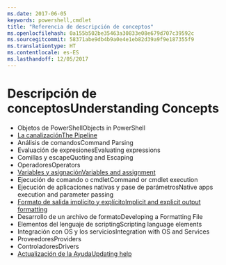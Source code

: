 ```yaml
---
ms.date: 2017-06-05
keywords: powershell,cmdlet
title: "Referencia de descripción de conceptos"
ms.openlocfilehash: 0a155b502be35463a30833e08e679d707c39592c
ms.sourcegitcommit: 58371abe9db4b9a0e4e1eb82d39a9f9e187355f9
ms.translationtype: HT
ms.contentlocale: es-ES
ms.lasthandoff: 12/05/2017
---
```

# <a name="understanding-concepts"></a><span data-ttu-id="a0917-103">Descripción de conceptos</span><span class="sxs-lookup"><span data-stu-id="a0917-103">Understanding Concepts</span></span>

*  <span data-ttu-id="a0917-104">Objetos de PowerShell</span><span class="sxs-lookup"><span data-stu-id="a0917-104">Objects in PowerShell</span></span>  
*  [<span data-ttu-id="a0917-105">La canalización</span><span class="sxs-lookup"><span data-stu-id="a0917-105">The Pipeline</span></span>](./fundamental/understanding-the-windows-powershell-pipeline.md)
*  <span data-ttu-id="a0917-106">Análisis de comandos</span><span class="sxs-lookup"><span data-stu-id="a0917-106">Command Parsing</span></span>
*  <span data-ttu-id="a0917-107">Evaluación de expresiones</span><span class="sxs-lookup"><span data-stu-id="a0917-107">Evaluating expressions</span></span>
*  <span data-ttu-id="a0917-108">Comillas y escape</span><span class="sxs-lookup"><span data-stu-id="a0917-108">Quoting and Escaping</span></span>
*  <span data-ttu-id="a0917-109">Operadores</span><span class="sxs-lookup"><span data-stu-id="a0917-109">Operators</span></span>
*  [<span data-ttu-id="a0917-110">Variables y asignación</span><span class="sxs-lookup"><span data-stu-id="a0917-110">Variables and assignment</span></span>](./fundamental/using-variables-to-store-objects.md)
*  <span data-ttu-id="a0917-111">Ejecución de comando o cmdlet</span><span class="sxs-lookup"><span data-stu-id="a0917-111">Command or cmdlet execution</span></span>
*  <span data-ttu-id="a0917-112">Ejecución de aplicaciones nativas y pase de parámetros</span><span class="sxs-lookup"><span data-stu-id="a0917-112">Native apps execution and parameter passing</span></span>
*  [<span data-ttu-id="a0917-113">Formato de salida implícito y explícito</span><span class="sxs-lookup"><span data-stu-id="a0917-113">Implicit and explicit output formatting</span></span>](./cookbooks/using-format-commands-to-change-output-view.md)
*  <span data-ttu-id="a0917-114">Desarrollo de un archivo de formato</span><span class="sxs-lookup"><span data-stu-id="a0917-114">Developing a Formatting File</span></span>
*  <span data-ttu-id="a0917-115">Elementos del lenguaje de scripting</span><span class="sxs-lookup"><span data-stu-id="a0917-115">Scripting language elements</span></span>
*  <span data-ttu-id="a0917-116">Integración con OS y los servicios</span><span class="sxs-lookup"><span data-stu-id="a0917-116">Integration with OS and Services</span></span>
*  <span data-ttu-id="a0917-117">Proveedores</span><span class="sxs-lookup"><span data-stu-id="a0917-117">Providers</span></span>
*  <span data-ttu-id="a0917-118">Controladores</span><span class="sxs-lookup"><span data-stu-id="a0917-118">Drivers</span></span>
*  [<span data-ttu-id="a0917-119">Actualización de la Ayuda</span><span class="sxs-lookup"><span data-stu-id="a0917-119">Updating help</span></span>](/powershell/module/Microsoft.PowerShell.Core/Update-Help)

